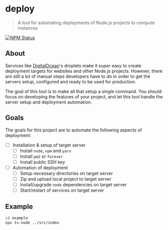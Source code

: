 # deploy

> A tool for automating deployments of Node.js projects to compute instances

<a href="https://www.npmjs.com/package/@globexdesigns/deploy"><img alt="NPM Status" src="https://img.shields.io/npm/v/@globexdesigns/deploy.svg?style=flat"></a>

## About

Services like [DigitalOcean](https://www.digitalocean.com/)'s droplets make it super easy to create deployment targets for websites and other Node.js projects. However, there are still a lot of manual steps developers have to do in order to get the servers setup, configured and ready to be used for production.

The goal of this tool is to make all that setup a single command. You should focus on developing the features of your project, and let this tool handle the server setup and deployment automation.

## Goals

The goals for this project are to automate the following aspects of deployment:

- [ ] Installation & setup of target server
	- [ ] Install `node`, `npm` and `yarn`
	- [ ] Install `pm2` or `forever`
	- [ ] Install public SSH key
- [ ] Automation of deployment
	- [ ] Setup necessary directories on target server
	- [ ] Zip and upload local project to target server
	- [ ] Install/upgrade `node` dependencies on target server
	- [ ] Start/restart of services on target server

## Example

```bash
cd example
npx ts-node ../src/index
```
